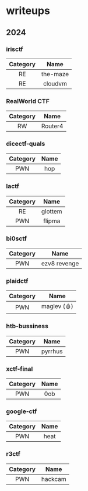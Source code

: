 # writeups

## 2024

### irisctf

| Category |   Name   |
| :------: | :------: |
|    RE    | the-maze |
|    RE    | cloudvm  |

### RealWorld CTF

| Category |   Name   |
| :------: | :------: |
|    RW    | Router4  |


### dicectf-quals

| Category |   Name   |
| :------: | :------: |
|   PWN    | hop      |

### lactf

| Category |   Name   |
| :------: | :------: |
|    RE    | glottem  |
|   PWN    | flipma   |

### bi0sctf

| Category |   Name   |
| :------: | :------: |
|   PWN    | ezv8 revenge   |

### plaidctf

| Category |    Name    |
| :------: | :--------: |
|   PWN    | maglev (🩸) |

### htb-bussiness

| Category |  Name   |
| :------: | :-----: |
|   PWN    | pyrrhus |

### xctf-final

| Category | Name |
| :------: | :--: |
|   PWN    | 0ob  |

### google-ctf

| Category | Name |
| :------: | :--: |
|   PWN    | heat |

### r3ctf

| Category |  Name   |
| :------: | :-----: |
|   PWN    | hackcam |

